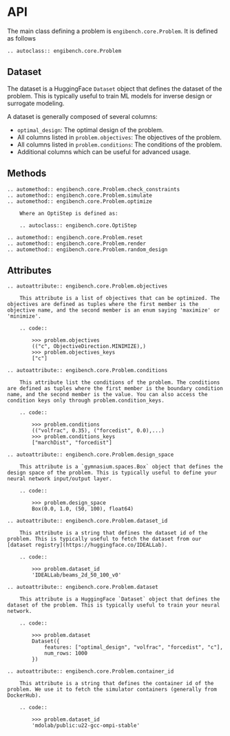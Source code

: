 # API

The main class defining a problem is `engibench.core.Problem`. It is defined as follows
```{eval-rst}
.. autoclass:: engibench.core.Problem
```


 ## Dataset
The dataset is a HuggingFace `Dataset` object that defines the dataset of the problem. This is typically useful to train ML models for inverse design or surrogate modeling.

A dataset is generally composed of several columns:
- `optimal_design`: The optimal design of the problem.
- All columns listed in `problem.objectives`: The objectives of the problem.
- All columns listed in `problem.conditions`: The conditions of the problem.
- Additional columns which can be useful for advanced usage.

## Methods
```{eval-rst}
.. automethod:: engibench.core.Problem.check_constraints
.. automethod:: engibench.core.Problem.simulate
.. automethod:: engibench.core.Problem.optimize

    Where an OptiStep is defined as:

    .. autoclass:: engibench.core.OptiStep

.. automethod:: engibench.core.Problem.reset
.. automethod:: engibench.core.Problem.render
.. automethod:: engibench.core.Problem.random_design
```

## Attributes
```{eval-rst}
.. autoattribute:: engibench.core.Problem.objectives

    This attribute is a list of objectives that can be optimized. The objectives are defined as tuples where the first member is the objective name, and the second member is an enum saying 'maximize' or 'minimize'.

    .. code::

        >>> problem.objectives
        (("c", ObjectiveDirection.MINIMIZE),)
        >>> problem.objectives_keys
        ["c"]

.. autoattribute:: engibench.core.Problem.conditions

    This attribute list the conditions of the problem. The conditions are defined as tuples where the first member is the boundary condition name, and the second member is the value. You can also access the condition keys only through problem.condition_keys.

    .. code::

        >>> problem.conditions
        (("volfrac", 0.35), ("forcedist", 0.0),...)
        >>> problem.conditions_keys
        ["marchDist", "forcedist"]

.. autoattribute:: engibench.core.Problem.design_space

    This attribute is a `gymnasium.spaces.Box` object that defines the design space of the problem. This is typically useful to define your neural network input/output layer.

    .. code::

        >>> problem.design_space
        Box(0.0, 1.0, (50, 100), float64)

.. autoattribute:: engibench.core.Problem.dataset_id

    This attribute is a string that defines the dataset id of the problem. This is typically useful to fetch the dataset from our [dataset registry](https://huggingface.co/IDEALLab).

    .. code::

        >>> problem.dataset_id
        'IDEALLab/beams_2d_50_100_v0'

.. autoattribute:: engibench.core.Problem.dataset

    This attribute is a HuggingFace `Dataset` object that defines the dataset of the problem. This is typically useful to train your neural network.

    .. code::

        >>> problem.dataset
        Dataset({
            features: ["optimal_design", "volfrac", "forcedist", "c"],
            num_rows: 1000
        })

.. autoattribute:: engibench.core.Problem.container_id

    This attribute is a string that defines the container id of the problem. We use it to fetch the simulator containers (generally from DockerHub).

    .. code::

        >>> problem.dataset_id
        'mdolab/public:u22-gcc-ompi-stable'
```

